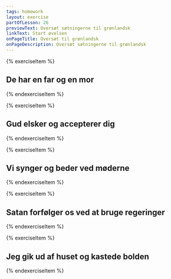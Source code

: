```yaml
---
tags: homework
layout: exercise
partOfLesson: 26
previewText: Oversæt sætningerne til grønlandsk
linkText: Start øvelsen
onPageTitle: Oversæt til grønlandsk
onPageDescription: Oversæt sætningerne til grønlandsk
---
```


{% exerciseItem %}

## De har en far og en mor

<single-input data-label="Nutseruk"></single-input>

<feedback-message data-content="Sætningen kan oversættes: Ataataqarlutillu anaanaqarput"></feedback-message>
{% endexerciseItem %}

{% exerciseItem %}

## Gud elsker og accepterer dig

<single-input data-label="Nutseruk"></single-input>

<feedback-message data-content="Sætningen kan oversættes: Guutip asallutillu akerivaatit"></feedback-message>
{% endexerciseItem %}

{% exerciseItem %}

## Vi synger og beder ved møderne

<single-input data-label="Nutseruk"></single-input>

<feedback-message data-content="Sætningen kan oversættes: Ataatsimiinnerni erinarsortarlutalu qinusarpugut"></feedback-message>
{% endexerciseItem %}

{% exerciseItem %}

## Satan forfølger os ved at bruge regeringer

<single-input data-label="Nutseruk"></single-input>

<feedback-message data-content="Sætningen kan oversættes: Saatanip malersorpaatigut naalakkersuisut atorlugit"></feedback-message>
{% endexerciseItem %}

{% exerciseItem %}

## Jeg gik ud af huset og kastede bolden

<single-input data-label="Nutseruk"></single-input>

<feedback-message data-content="Sætningen kan oversættes: Illumit anillunga arsaq miloriuppara"></feedback-message>
{% endexerciseItem %}